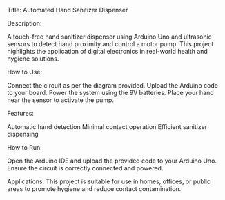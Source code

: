 Title: Automated Hand Sanitizer Dispenser

Description:

A touch-free hand sanitizer dispenser using Arduino Uno and ultrasonic sensors to detect hand proximity and control a motor pump. This project highlights the application of digital electronics in real-world health and hygiene solutions.

How to Use:

Connect the circuit as per the diagram provided.
Upload the Arduino code to your board.
Power the system using the 9V batteries.
Place your hand near the sensor to activate the pump.

Features:

Automatic hand detection
Minimal contact operation
Efficient sanitizer dispensing

How to Run:

Open the Arduino IDE and upload the provided code to your Arduino Uno.
Ensure the circuit is correctly connected and powered.

Applications:
This project is suitable for use in homes, offices, or public areas to promote hygiene and reduce contact contamination.
